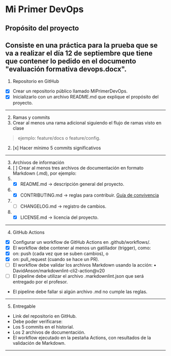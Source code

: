 # Mi Primer DevOps

## Propósito del proyecto

Consiste en una práctica para la prueba que se va a realizar el día 12 de septiembre que 
tiene que contener lo pedido en el documento "evaluación formativa devops.docx".
--------------------------------------------------------------------------------------------

1. Repositorio en GitHub
- [x] Crear un repositorio público llamado MiPrimerDevOps.
- [x] Inicializarlo con un archivo README.md que explique el propósito del proyecto.
--------------------------------------------------------------------------------------------

2. Ramas y commits
1. Crear al menos una rama adicional siguiendo el flujo de ramas visto en clase
> ejemplo: feature/docs o feature/config.
2. [x] Hacer mínimo 5 commits significativos
--------------------------------------------------------------------------------------------

3. Archivos de información
3. [ ] Crear al menos tres archivos de documentación en formato Markdown (.md),
por ejemplo:
1. - [x] README.md → descripción general del proyecto.
2. - [x] CONTRIBUTING.md → reglas para contribuir. [Guía de convivencia](CONTRIBUTING.md)
3. - [ ] CHANGELOG.md → registro de cambios.
4. - [x] LICENSE.md → licencia del proyecto.
--------------------------------------------------------------------------------------------

4. GitHub Actions
- [x] Configurar un workflow de GitHub Actions en .github/workflows/.
- [x] El workflow debe contener al menos un gatillador (trigger), como:
- [x] on: push (cada vez que se suben cambios), o
- [x] on: pull_request (cuando se hace un PR).
- [ ] El workflow debe validar los archivos Markdown usando la acción:
▪ DavidAnson/markdownlint-cli2-action@v20
- [ ] El pipeline debe utilizar el archivo .markdownlint.json que será entregado por el
profesor.
- El pipeline debe fallar si algún archivo .md no cumple las reglas.
--------------------------------------------------------------------------------------------

5. Entregable
- Link del repositorio en GitHub.
- Debe poder verificarse:
- Los 5 commits en el historial.
- Los 2 archivos de documentación.
- El workflow ejecutado en la pestaña Actions, con resultados de la validación
de Markdown.
--------------------------------------------------------------------------------------------
